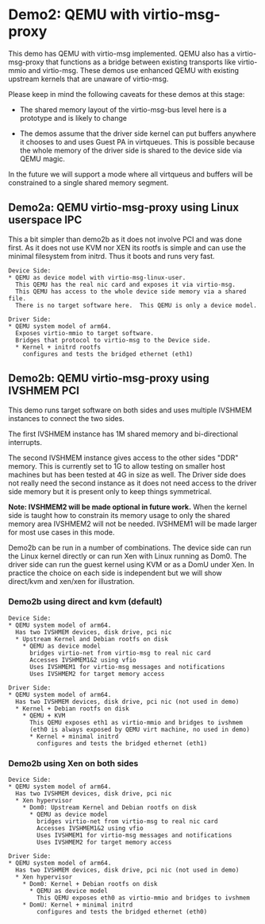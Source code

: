 # Demo2: QEMU with virtio-msg-proxy

This demo has QEMU with virtio-msg implemented.  QEMU also has a 
virtio-msg-proxy that functions as a bridge between existing transports like 
virtio-mmio and virtio-msg.  These demos use enhanced QEMU with existing 
upstream kernels that are unaware of virtio-msg.

Please keep in mind the following caveats for these demos at this stage:

* The shared memory layout of the virtio-msg-bus level here is a prototype and
is likely to change

* The demos assume that the driver side kernel can put buffers anywhere it
chooses to and uses Guest PA in virtqueues.  This is possible because the whole
memory of the driver side is shared to the device side via QEMU magic.

In the future we will support a mode where all virtqueus and buffers will be
constrained to a single shared memory segment.

## Demo2a: QEMU virtio-msg-proxy using Linux userspace IPC

This a bit simpler than demo2b as it does not involve PCI and was done first.
As it does not use KVM nor XEN its rootfs is simple and can use the minimal
filesystem from initrd.  Thus it boots and runs very fast.

```
Device Side:
* QEMU as device model with virtio-msg-linux-user.
  This QEMU has the real nic card and exposes it via virtio-msg.
  This QEMU has access to the whole device side memory via a shared file.
  There is no target software here.  This QEMU is only a device model.

Driver Side:
* QEMU system model of arm64.
  Exposes virtio-mmio to target software. 
  Bridges that protocol to virtio-msg to the Device side.
  * Kernel + initrd rootfs
    configures and tests the bridged ethernet (eth1)
```

## Demo2b: QEMU virtio-msg-proxy using IVSHMEM PCI

This demo runs target software on both sides and uses multiple IVSHMEM instances
to connect the two sides.

The first IVSHMEM instance has 1M shared memory and bi-directional interrupts.

The second IVSHMEM instance gives access to the other sides "DDR" memory.  This
is currently set to 1G to allow testing on smaller host machines but has been
tested at 4G in size as well.  The Driver side does not really need the second 
instance as it does not need access to the driver side memory but it is present
only to keep things symmetrical.

**Note: IVSHMEM2 will be made optional in future work.**
When the kernel side is taught how to constrain its memory usage to only the
shared memory area IVSHMEM2 will not be needed.  IVSHMEM1 will be made larger
for most use cases in this mode.

Demo2b can be run in a number of combinations.  The device side can run the
Linux kernel directly or can run Xen with Linux running as Dom0.  The driver
side can run the guest kernel using KVM or as a DomU under Xen.  In practice
the choice on each side is independent but we will show direct/kvm and xen/xen
for illustration.

### Demo2b using direct and kvm (default)

```
Device Side:
* QEMU system model of arm64.
  Has two IVSHMEM devices, disk drive, pci nic
  * Upstream Kernel and Debian rootfs on disk
    * QEMU as device model
      bridges virtio-net from virtio-msg to real nic card
      Accesses IVSHMEM1&2 using vfio
      Uses IVSHMEM1 for virtio-msg messages and notifications
      Uses IVSHMEM2 for target memory access

Driver Side:
* QEMU system model of arm64.
  Has two IVSHMEM devices, disk drive, pci nic (not used in demo)
  * Kernel + Debian rootfs on disk
    * QEMU + KVM 
      This QEMU exposes eth1 as virtio-mmio and bridges to ivshmem
      (eth0 is always exposed by QEMU virt machine, no used in demo)
      * Kernel + minimal initrd
        configures and tests the bridged ethernet (eth1)
```

### Demo2b using Xen on both sides

```
Device Side:
* QEMU system model of arm64.
  Has two IVSHMEM devices, disk drive, pci nic
  * Xen hypervisor
    * Dom0: Upstream Kernel and Debian rootfs on disk
      * QEMU as device model
        bridges virtio-net from virtio-msg to real nic card
        Accesses IVSHMEM1&2 using vfio
        Uses IVSHMEM1 for virtio-msg messages and notifications
        Uses IVSHMEM2 for target memory access

Driver Side:
* QEMU system model of arm64.
  Has two IVSHMEM devices, disk drive, pci nic (not used in demo)
  * Xen hypervisor
    * Dom0: Kernel + Debian rootfs on disk
      * QEMU as device model
        This QEMU exposes eth0 as virtio-mmio and bridges to ivshmem
    * DomU: Kernel + minimal initrd
        configures and tests the bridged ethernet (eth0)
```
